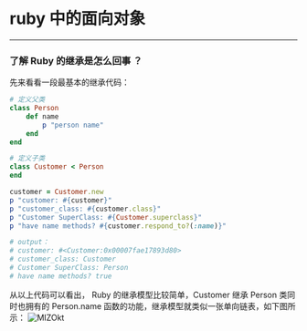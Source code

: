 # ruby 中的面向对象
---

### 了解 Ruby 的继承是怎么回事 ？
先来看看一段最基本的继承代码：
```ruby
# 定义父类
class Person
    def name
        p "person name"
    end
end

# 定义子类
class Customer < Person
end

customer = Customer.new
p "customer: #{customer}" 
p "customer_class: #{customer.class}"
p "Customer SuperClass: #{Customer.superclass}"
p "have name methods? #{customer.respond_to?(:name)}"

# output：
# customer: #<Customer:0x00007fae17893d80>
# customer_class: Customer 
# Customer SuperClass: Person
# have name methods? true
```
从以上代码可以看出， Ruby 的继承模型比较简单，Customer 继承 Person 类同时也拥有的 Person.name 函数的功能，继承模型就类似一张单向链表，如下图所示：
![MIZOkt](https://pcloud-1258173945.cos.ap-guangzhou.myqcloud.com/uPic/MIZOkt.png)